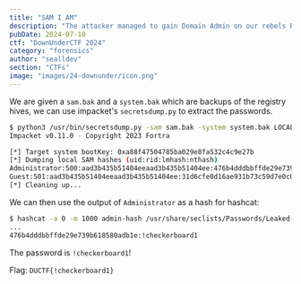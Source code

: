 ```yaml
---
title: "SAM I AM"
description: "The attacker managed to gain Domain Admin on our rebels Domain Controller! Looks like they managed to log on with an account using WMI and dumped some files. Can you reproduce how they got the Administrator's Password with the artifacts provided?\nPlace the Administrator Account's Password in `DUCTF{}`, e.g. `DUCTF{password123!}`"
pubDate: 2024-07-10
ctf: "DownUnderCTF 2024"
category: "forensics"
author: "sealldev"
section: "CTFs"
image: "images/24-downunder/icon.png"
---
```




We are given a `sam.bak` and a `system.bak` which are backups of the registry hives, we can use impacket's `secretsdump.py` to extract the passwords.

```bash
$ python3 /usr/bin/secretsdump.py -sam sam.bak -system system.bak LOCAL
Impacket v0.11.0 - Copyright 2023 Fortra

[*] Target system bootKey: 0xa88f47504785ba029e8fa532c4c9e27b
[*] Dumping local SAM hashes (uid:rid:lmhash:nthash)
Administrator:500:aad3b435b51404eeaad3b435b51404ee:476b4dddbbffde29e739b618580adb1e:::
Guest:501:aad3b435b51404eeaad3b435b51404ee:31d6cfe0d16ae931b73c59d7e0c089c0:::
[*] Cleaning up... 
```

We can then use the output of `Administrator` as a hash for hashcat:
```bash
$ hashcat -a 0 -m 1000 admin-hash /usr/share/seclists/Passwords/Leaked-Databases/rockyou.txt
...
476b4dddbbffde29e739b618580adb1e:!checkerboard1
```

The password is `!checkerboard1`!

Flag: `DUCTF{!checkerboard1}`